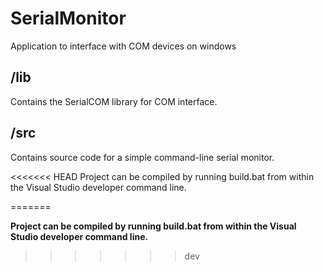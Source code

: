 # SerialMonitor
Application to interface with COM devices on windows



## /lib
Contains the SerialCOM library for COM interface.

## /src
Contains source code for a simple command-line serial monitor.

<<<<<<< HEAD
Project can be compiled by running build.bat from within the Visual Studio developer command line.

=======


**Project can be compiled by running build.bat from within the Visual Studio developer command line.**
>>>>>>> dev

